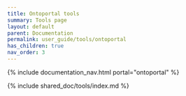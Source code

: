 ```yaml
---
title: Ontoportal tools
summary: Tools page
layout: default
parent: Documentation
permalink: user_guide/tools/ontoportal
has_children: true
nav_order: 3
---
```


{% include documentation_nav.html portal="ontoportal" %}

{% include shared_doc/tools/index.md %}